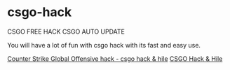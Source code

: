 # csgo-hack

CSGO FREE HACK
CSGO AUTO UPDATE

You will have a lot of fun with csgo hack with its fast and easy use.

<a href="https://memoryhackers.org/forums/konular/counter-strike-global-offensive-sbyte-vip-hack-2022.44961/">Counter Strike Global Offensive hack - csgo hack & hile</a>
<a href="https://memoryhackers.org/forums/csgo-hack-hile.200/">CSGO Hack & Hile</a>

